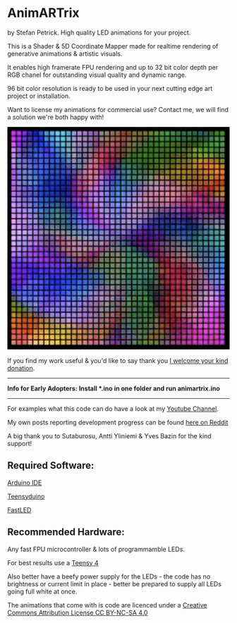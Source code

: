 # AnimARTrix

by Stefan Petrick. High quality LED animations for your project. 

This is a Shader & 5D Coordinate Mapper made for realtime rendering of generative animations & artistic visuals.

It enables high framerate FPU rendering and up to 32 bit color depth per RGB chanel for outstanding visual quality and dynamic range.

96 bit color resolution is ready to be used in your next cutting edge art project or installation. 

Want to license my animations for commercial use? Contact me, we will find a solution we're both happy with!

![Screenshot](pic.png)



                                                   


If you find my work useful & you'd like to say thank you [I welcome your kind donation](https://www.paypal.com/donate/?hosted_button_id=YR7Q795MYU9HS).

--------------------------------------------------------------------------------------------

__Info for Early Adopters: Install *.ino in one folder and run animartrix.ino__

--------------------------------------------------------------------------------------------

For examples what this code can do have a look at my [Youtube Channel](https://www.youtube.com/@stefanpetrick).



My own posts reporting development progress can be found [here on Reddit](https://www.reddit.com/user/StefanPetrick/submitted/)



A big thank you to Sutaburosu, Antti Yliniemi & Yves Bazin for the kind support!



## Required Software: 

[Arduino IDE](https://www.arduino.cc/en/software)

[Teensyduino](https://www.pjrc.com/teensy/td_download.html)

[FastLED](https://github.com/FastLED/FastLED)




## Recommended Hardware: 

Any fast FPU microcontroller & lots of programmamble LEDs.

For best results use a [Teensy 4](https://www.pjrc.com/store/teensy40.html)

Also better have a beefy power supply for the LEDs - the code has no brightness or current limit in place - better be prepared to supply all LEDs going full white at once.




The animations that come with is code are licenced under a [Creative Commons Attribution License CC BY-NC-SA 4.0](https://creativecommons.org/licenses/by-nc-sa/4.0/)








